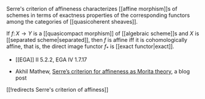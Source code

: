 
Serre's criterion of affineness characterizes [[affine morphism]]s of schemes in terms of exactness properties of the corresponding functors among the categories of [[quasicoherent sheaves]].

If $f\colon X\to Y$ is a [[quasicompact morphism]] of [[algebraic scheme]]s and $X$ is [[separated scheme|separated]], then $f$ is affine iff it is cohomologically affine, that is, the direct image functor $f_*$ is [[exact functor|exact]]. 

* [[EGA]] II 5.2.2, EGA IV 1.7.17

* Akhil Mathew, [Serre’s criterion for affineness as Morita theory](http://amathew.wordpress.com/2012/08/01/serres-criterion-for-affineness-as-morita-theory), a blog post

[[!redirects Serre&#39;s criterion of affiness]]